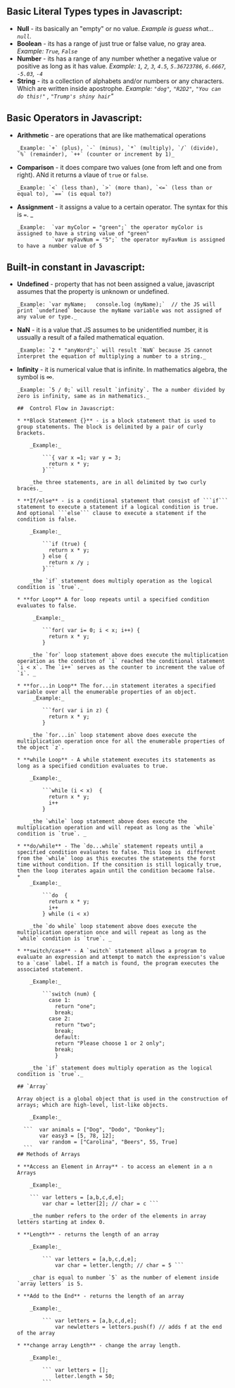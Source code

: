 
##  Basic Literal Types types in Javascript:

* **Null** - its basically an "empty" or no value.
    _Example is guess what... `null`._
* **Boolean** - its has a range of just true or false value, no gray area.
    _Example: `True`, `False`_
* **Number** - its has a range of any number whether a negative value or positive as long as it has value. _Example: `1`, `2`, `3`, `4.5`, `5.36723786`, `6.6667`, `-5.03`, `-4`_
* **String** - its a collection of alphabets and/or numbers or any characters. Which are written inside apostrophe. _Example: `"dog"`, `"R2D2"`, `"You can do this!"` , `"Trump's shiny hair`"_

##  Basic Operators in Javascript:

* **Arithmetic** - are operations that are like mathematical operations

      _Example: `+` (plus), `-` (minus), `*` (multiply), `/` (divide), `%` (remainder), `++` (counter or increment by 1)_
* **Comparison** - it does compare two values (one from left and one from right). ANd it returns a vlaue of `true` or `false`.

      _Example: `<` (less than), `>` (more than), `<=` (less than or equal to), `==` (is equal to?)
* **Assignment** -  it assigns a value to a certain operator. The syntax for this is `=`. _

      _Example:  `var myColor = "green";` the operator myColor is assigned to have a string value of "green"
                 `var myFavNum = "5";` the operator myFavNum is assigned to have a number value of 5

##  Built-in constant in Javascript:

* **Undefined** - property that has not been assigned a value, javascript assumes that the property is unknown or undefined.

      _Example: `var myName;   console.log (myName);`  // the JS will print `undefined` because the myName variable was not assigned of any value or type._


* **NaN** - it is a value that JS assumes to be unidentified number, it is ussually a result of a failed mathematical equation.

      _Example: `2 * "anyWord";` will result `NaN` because JS cannot interpret the equation of multiplying a number to a string._

* **Infinity** - it is numerical value that is infinite. In mathematics algebra, the symbol is ∞.

      _Example: `5 / 0;` will result `infinity`. The a number divided by zero is infinity, same as in mathematics._

      ##  Control Flow in Javascript:

      * **Block Statement {}** - is a block statement that is used to group statements. The block is delimited by a pair of curly brackets.

          _Example:_

              ```{ var x =1; var y = 3;
                return x * y;
              }```

          _the three statements, are in all delimited by two curly braces._

      * **If/else** - is a conditional statement that consist of ```if``` statement to execute a statement if a logical condition is true. And optional ```else``` clause to execute a statement if the condition is false.

          _Example:_

              ```if (true) {
                return x * y;
              } else {
                return x /y ;
              }```

          _the `if` statement does multiply operation as the logical condition is `true`._

      * **for Loop** A for loop repeats until a specified condition evaluates to false.

           _Example:_

              ```for( var i= 0; i < x; i++) {
                return x * y;
              }

          _the `for` loop statement above does execute the multiplication operation as the conditon of `i` reached the conditional statement `i < x`. The `i++` serves as the counter to increment the value of `i`. _

      * **for...in Loop** The for...in statement iterates a specified variable over all the enumerable properties of an object.
           _Example:_

              ```for( var i in z) {
                return x * y;
              }

          _the `for...in` loop statement above does execute the multiplication operation once for all the enumerable properties of the object `z`.

      * **while Loop** - A while statement executes its statements as long as a specified condition evaluates to true.

          _Example:_

              ```while (i < x)  {
                return x * y;
                i++
              }

          _the `while` loop statement above does execute the multiplication operation and will repeat as long as the `while` condition is `true`. _

      * **do/while** - The `do...while` statement repeats until a specified condition evaluates to false. This loop is  different from the `while` loop as this executes the statements the forst time without condition. If the consition is still logically true, then the loop iterates again until the condition becaome false.
      *
          _Example:_

              ```do  {
                return x * y;
                i++
              } while (i < x)

          _the `do while` loop statement above does execute the multiplication operation once and will repeat as long as the `while` condition is `true`. _

      * **switch/case** - A `switch` statement allows a program to evaluate an expression and attempt to match the expression's value to a `case` label. If a match is found, the program executes the associated statement.

          _Example:_

              ```switch (num) {
                case 1:
                  return "one";
                  break;
                case 2:
                  return "two";
                  break;
                  default:
                  return "Please choose 1 or 2 only";
                  break;
                  }

          _the `if` statement does multiply operation as the logical condition is `true`._

      ## `Array`

      Array object is a global object that is used in the construction of arrays; which are high-level, list-like objects.

          _Example:_

        ```  var animals = ["Dog", "Dodo", "Donkey"];
             var easy3 = [5, 78, 12];
             var random = ["Carolina", "Beers", 55, True]
        ```
      ## Methods of Arrays

      * **Access an Element in Array** - to access an element in a n Arrays

          _Example:_

          ``` var letters = [a,b,c,d,e];
              var char = letter[2]; // char = c ```

          _the number refers to the order of the elements in array letters starting at index 0.

      * **Length** - returns the length of an array

          _Example:_

              ``` var letters = [a,b,c,d,e];
                  var char = letter.length; // char = 5 ```

          _char is equal to number `5` as the number of element inside `array letters` is 5.

      * **Add to the End** - returns the length of an array

          _Example:_

              ``` var letters = [a,b,c,d,e];
                  var newletters = letters.push(f) // adds f at the end of the array
                  
      * **change array Length** - change the array length.

          _Example:_

              ``` var letters = [];
                  letter.length = 50;
              ```
